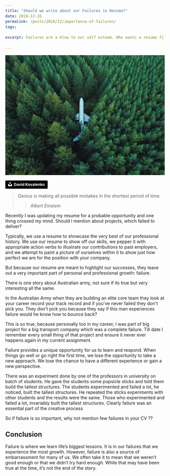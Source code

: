 ```yaml
---
title: "Should we write about our Failures in Resume?"
date: 2018-12-16
permalink: /posts/2018/12/importance-of-failures/
tags:
 
excerpt: Failures are a blow to our self esteem. Who wants a resume filled with failure

---
```


![Importance of Failure](/images/david-kovalenko-414249-unsplash.jpg "Importance of Failure")

<a style="background-color:black;color:white;text-decoration:none;padding:4px 6px;font-family:-apple-system, BlinkMacSystemFont, &quot;San Francisco&quot;, &quot;Helvetica Neue&quot;, Helvetica, Ubuntu, Roboto, Noto, &quot;Segoe UI&quot;, Arial, sans-serif;font-size:12px;font-weight:bold;line-height:1.2;display:inline-block;border-radius:3px" href="https://unsplash.com/@davidkovalenkoo?utm_medium=referral&amp;utm_campaign=photographer-credit&amp;utm_content=creditBadge" target="_blank" rel="noopener noreferrer" title="Download free do whatever you want high-resolution photos from David Kovalenko"><span style="display:inline-block;padding:2px 3px"><svg xmlns="http://www.w3.org/2000/svg" style="height:12px;width:auto;position:relative;vertical-align:middle;top:-2px;fill:white" viewBox="0 0 32 32"><title>unsplash-logo</title><path d="M10 9V0h12v9H10zm12 5h10v18H0V14h10v9h12v-9z"></path></svg></span><span style="display:inline-block;padding:2px 3px">David Kovalenko</span></a>

>Genius is making all possible mistakes
in the shortest period of time
>><cite>Albert Einstein</cite>

Recently I was updating my resume for a probable opportunity and one thing crossed my mind. Should I mention about projects, which failed to deliver?

Typically, we use a resume to showcase the very best of our professional history. We use our resume to show off our skills, we pepper it with appropriate action verbs to illustrate our contributions to past employers, and we attempt to paint a picture of ourselves within it to show just how perfect we are for the position with your company.

But because our resume are meant to highlight our successes, they leave out a very important part of personal and professional growth: failure.

There is one story about Australian army, not sure if its true but very interesting all the same.

In the Australian Army when they are building an elite core team they look at your career record your track record and if you've never failed they don't pick you. They don't pick you because they say if this man experiences failure would he know how to bounce back?

This is so true, because personally too in my career, I was part of big project for a big transport company which was a complete failure. Till date I remember every small thing of that project and ensure it never ever happens again in my current assignment.

Failure provides a unique opportunity for us to learn and respond. When things go well or go right the first time, we lose the opportunity to take a new approach. We lose the chance to have a different experience or gain a new perspective.

There was an experiment done by one of the professors in university on batch of students. He gave the students some popsicle sticks and told them build the tallest structures. The students experimented and
failed a lot, he noticed, built the tallest structures. He repeated the sticks experiments
with other students and the results were the same. Those who experimented and failed a lot,
invariably built the tallest structures. Clearly failure was an essential
part of the creative process

So if failure is so important, why not mention few failures in your CV ??


## Conclusion
Failure is where we learn life’s biggest lessons. It is in our failures that we experience the most growth. However, failure is also a source of embarrassment for many of us. We often take it to mean that we weren’t good enough or that we didn’t try hard enough. While that may have been true at the time, it’s not the end of the story.